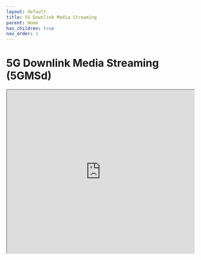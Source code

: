 ```yaml
---
layout: default
title: 5G Downlink Media Streaming
parent: Home
has_children: true
nav_order: 1
---
```


# 5G Downlink Media Streaming (5GMSd)
<iframe width="100%" height="440" src="https://drive.google.com/file/d/105dQMUHnuKxIwn8K7z5rvuPLMU85FQUc/preview"></iframe>
